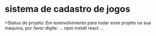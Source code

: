 <h1>sistema de cadastro de jogos</h1>
>Status do projeto: Em esenvolvimento
para rodar esse projeto na sua maquina, por favor digite:
...
npm install react
...
